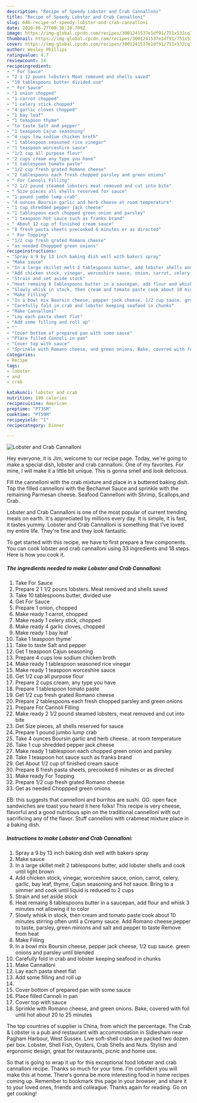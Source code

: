 ```yaml
---
description: "Recipe of Speedy Lobster and Crab Cannalloni"
title: "Recipe of Speedy Lobster and Crab Cannalloni"
slug: 646-recipe-of-speedy-lobster-and-crab-cannalloni
date: 2020-06-27T00:36:28.709Z
image: https://img-global.cpcdn.com/recipes/3001241537e1df91/751x532cq70/lobster-and-crab-cannalloni-recipe-main-photo.jpg
thumbnail: https://img-global.cpcdn.com/recipes/3001241537e1df91/751x532cq70/lobster-and-crab-cannalloni-recipe-main-photo.jpg
cover: https://img-global.cpcdn.com/recipes/3001241537e1df91/751x532cq70/lobster-and-crab-cannalloni-recipe-main-photo.jpg
author: Wesley Phillips
ratingvalue: 4.7
reviewcount: 14
recipeingredient:
- " For Sauce"
- "2 1 12 pouns lobsters Meat removed and shells saved"
- "10 tablespoons butter divided use"
- " For Sauce"
- "1 onion chopped"
- "1 carrot chopped"
- "1 celery stick chopped"
- "4 garlic cloves chopped"
- "1 bay leaf"
- "1 teaspoon thyme"
- "to taste Salt and pepper"
- "1 teaspoon Cajun seasoning"
- "4 cups low sodium chicken broth"
- "1 tablespoon seasoned rice vinegar"
- "1 teaspoon worceshire sauce"
- "1/2 cup all purpose flour"
- "2 cups cream any type you have"
- "1 tablespoon tomato paste"
- "1/2 cup fresh grated Romano cheese"
- "2 tablespoons each fresh chopped parsley and green onions"
- " For Cannoli Filling"
- "2 1/2 pound steamed lobsters meat removed and cut into bite"
- " Size pieces all shells reserved for sauce"
- "1 pound jumbo lump crab"
- "4 ounces Boursin garlic and herb cheese at room temperature"
- "1 cup shredded pepper jack cheese"
- "1 tablespoon each chopped green onion and parsley"
- "1 teaspoon hot sauce such as franks brand"
- " About 12 cup of finished cream sauce"
- "8 fresh pasta sheets precooked 6 minutes or as directed"
- " For Topping"
- "1/2 cup fresh grated Romano cheese"
- "as needed Choppped green onions"
recipeinstructions:
- "Spray a 9 by 13 inch baking dish well with bakers spray"
- "Make sauce"
- "In a large skillet melt 2 tablespoons butter, add lobster shells and cook until light brown"
- "Add chicken stock, vinegar, worceshire sauce, onion, carrot, celery, garlic, bay leaf, thyme, Cajun seasoning and hot sauce. Bring to a simmer and cook until liquid is reduced to 2 cups"
- "Strain and set aside stock"
- "Heat remaing 8 tablespoons butter in a saucepan, add flour and whisk 3 minutes not allowing it to color"
- "Slowly whisk in stock, then cream and tomato paste cook about 10 minutes stirring often until a Creamy sauce. Add Romano cheese,pepper to taste, parsley, green minions and salt and pepper to taste Remove from heat"
- "Make Filling"
- "In a bowl mix Boursin cheese, pepper jack cheese, 1/2 cup sauce. green onions and parsley until blended"
- "Carefully fold in crab and lobster keeping seafood in chunks"
- "Make Cannalloni"
- "Lay each pasta sheet flat"
- "Add some filling and roll up"
- ""
- "Cover bottom of prepared pan with some sauce"
- "Place filled Cannoli in pan"
- "Cover top with sauce"
- "Sprinkle with Romano cheese, and green onions. Bake, covered with foil until hot about 20 to 25 minutes"
categories:
- Recipe
tags:
- lobster
- and
- crab

katakunci: lobster and crab 
nutrition: 199 calories
recipecuisine: American
preptime: "PT35M"
cooktime: "PT59M"
recipeyield: "1"
recipecategory: Dinner

---
```



![Lobster and Crab Cannalloni](https://img-global.cpcdn.com/recipes/3001241537e1df91/751x532cq70/lobster-and-crab-cannalloni-recipe-main-photo.jpg)

Hey everyone, it is Jim, welcome to our recipe page. Today, we're going to make a special dish, lobster and crab cannalloni. One of my favorites. For mine, I will make it a little bit unique. This is gonna smell and look delicious.

Fill the cannelloni with the crab mixture and place in a buttered baking dish. Top the filled cannelloni with the Bechamel Sauce and sprinkle with the remaining Parmesan cheese. Seafood Cannelloni with Shrimp, Scallops,and Crab.

Lobster and Crab Cannalloni is one of the most popular of current trending meals on earth. It's appreciated by millions every day. It is simple, it is fast, it tastes yummy. Lobster and Crab Cannalloni is something that I've loved my entire life. They're fine and they look fantastic.


To get started with this recipe, we have to first prepare a few components. You can cook lobster and crab cannalloni using 33 ingredients and 18 steps. Here is how you cook it.

<!--inarticleads1-->

##### The ingredients needed to make Lobster and Crab Cannalloni:

1. Take  For Sauce
1. Prepare 2 1 1/2 pouns lobsters. Meat removed and shells saved
1. Take 10 tablespoons butter, divided use
1. Get  For Sauce
1. Prepare 1 onion, chopped
1. Make ready 1 carrot, chopped
1. Make ready 1 celery stick, chopped
1. Make ready 4 garlic cloves, chopped
1. Make ready 1 bay leaf
1. Take 1 teaspoon thyme`
1. Take to taste Salt and pepper
1. Get 1 teaspoon Cajun seasoning
1. Prepare 4 cups low sodium chicken broth
1. Make ready 1 tablespoon seasoned rice vinegar
1. Make ready 1 teaspoon worceshire sauce
1. Get 1/2 cup all purpose flour
1. Prepare 2 cups cream, any type you have
1. Prepare 1 tablespoon tomato paste
1. Get 1/2 cup fresh grated Romano cheese
1. Prepare 2 tablespoons each fresh chopped parsley and green onions
1. Prepare  For Cannoli Filling
1. Make ready 2 1/2 pound steamed lobsters, meat removed and cut into bite
1. Get  Size pieces, all shells reserved for sauce
1. Prepare 1 pound jumbo lump crab
1. Take 4 ounces Boursin garlic and herb cheese.. at room temperature
1. Take 1 cup shredded pepper jack cheese
1. Make ready 1 tablespoon each chopped green onion and parsley
1. Take 1 teaspoon hot sauce such as franks brand
1. Get  About 1/2 cup of finished cream sauce
1. Prepare 8 fresh pasta sheets, precooked 6 minutes or as directed
1. Make ready  For Topping
1. Prepare 1/2 cup fresh grated Romano cheese
1. Get as needed Choppped green onions


EB: this suggests that cannelloni and burritos are sushi. GG: open face sandwiches are toast you heard it here folks! This recipe is very cheese, flavorful and a good nutritious spin on the traditional cannelloni with out sacrificing any of the flavor. Stuff cannelloni with crabmeat mixture place in a baking dish. 

<!--inarticleads2-->

##### Instructions to make Lobster and Crab Cannalloni:

1. Spray a 9 by 13 inch baking dish well with bakers spray
1. Make sauce
1. In a large skillet melt 2 tablespoons butter, add lobster shells and cook until light brown
1. Add chicken stock, vinegar, worceshire sauce, onion, carrot, celery, garlic, bay leaf, thyme, Cajun seasoning and hot sauce. Bring to a simmer and cook until liquid is reduced to 2 cups
1. Strain and set aside stock
1. Heat remaing 8 tablespoons butter in a saucepan, add flour and whisk 3 minutes not allowing it to color
1. Slowly whisk in stock, then cream and tomato paste cook about 10 minutes stirring often until a Creamy sauce. Add Romano cheese,pepper to taste, parsley, green minions and salt and pepper to taste Remove from heat
1. Make Filling
1. In a bowl mix Boursin cheese, pepper jack cheese, 1/2 cup sauce. green onions and parsley until blended
1. Carefully fold in crab and lobster keeping seafood in chunks
1. Make Cannalloni
1. Lay each pasta sheet flat
1. Add some filling and roll up
1. 
1. Cover bottom of prepared pan with some sauce
1. Place filled Cannoli in pan
1. Cover top with sauce
1. Sprinkle with Romano cheese, and green onions. Bake, covered with foil until hot about 20 to 25 minutes


The top countries of supplier is China, from which the percentage. The Crab &amp; Lobster is a pub and restaurant with accommodation in Sidlesham near Pagham Harbour, West Sussex. Live soft-shell crabs are packed two dozen per box. Lobster, Shell Fish, Oysters, Crab Shells and Nuts. Stylish and ergonomic design, great for restaurants, picnic and home use. 

So that is going to wrap it up for this exceptional food lobster and crab cannalloni recipe. Thanks so much for your time. I'm confident you will make this at home. There's gonna be more interesting food in home recipes coming up. Remember to bookmark this page in your browser, and share it to your loved ones, friends and colleague. Thanks again for reading. Go on get cooking!
